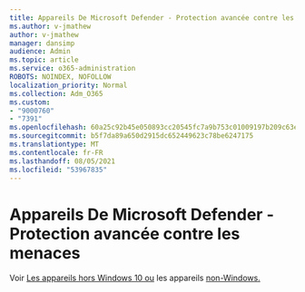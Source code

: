 ```yaml
---
title: Appareils De Microsoft Defender - Protection avancée contre les menaces
ms.author: v-jmathew
author: v-jmathew
manager: dansimp
audience: Admin
ms.topic: article
ms.service: o365-administration
ROBOTS: NOINDEX, NOFOLLOW
localization_priority: Normal
ms.collection: Adm_O365
ms.custom:
- "9000760"
- "7391"
ms.openlocfilehash: 60a25c92b45e050893cc20545fc7a9b753c01009197b209c63e3bc56accf1e04
ms.sourcegitcommit: b5f7da89a650d2915dc652449623c78be6247175
ms.translationtype: MT
ms.contentlocale: fr-FR
ms.lasthandoff: 08/05/2021
ms.locfileid: "53967835"
---
```

# <a name="offboard-devices-from-microsoft-defender-advanced-threat-protection"></a>Appareils De Microsoft Defender - Protection avancée contre les menaces

Voir [Les appareils hors Windows 10 ou](https://go.microsoft.com/fwlink/?linkid=2143629) les appareils [non-Windows.](https://go.microsoft.com/fwlink/?linkid=2143630)

